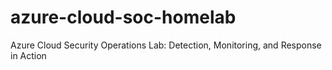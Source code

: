 # azure-cloud-soc-homelab
Azure Cloud Security Operations Lab: Detection, Monitoring, and Response in Action
